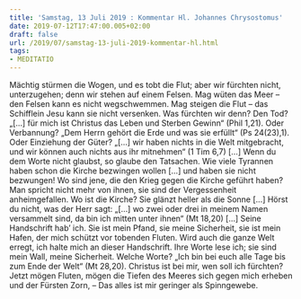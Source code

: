 ```yaml
---
title: 'Samstag, 13 Juli 2019 : Kommentar Hl. Johannes Chrysostomus'
date: 2019-07-12T17:47:00.005+02:00
draft: false
url: /2019/07/samstag-13-juli-2019-kommentar-hl.html
tags: 
- MEDITATIO
---
```


Mächtig stürmen die Wogen, und es tobt die Flut; aber wir fürchten nicht, unterzugehen; denn wir stehen auf einem Felsen. Mag wüten das Meer – den Felsen kann es nicht wegschwemmen. Mag steigen die Flut – das Schifflein Jesu kann sie nicht versenken. Was fürchten wir denn? Den Tod? „\[…\] für mich ist Christus das Leben und Sterben Gewinn“ (Phil 1,21). Oder Verbannung? „Dem Herrn gehört die Erde und was sie erfüllt“ (Ps 24(23),1). Oder Einziehung der Güter? „\[…\] wir haben nichts in die Welt mitgebracht, und wir können auch nichts aus ihr mitnehmen“ (1 Tim 6,7) \[…\] Wenn du dem Worte nicht glaubst, so glaube den Tatsachen. Wie viele Tyrannen haben schon die Kirche bezwingen wollen \[…\] und haben sie nicht bezwungen! Wo sind jene, die den Krieg gegen die Kirche geführt haben? Man spricht nicht mehr von ihnen, sie sind der Vergessenheit anheimgefallen. Wo ist die Kirche? Sie glänzt heller als die Sonne \[…\] Hörst du nicht, was der Herr sagt: „\[…\] wo zwei oder drei in meinem Namen versammelt sind, da bin ich mitten unter ihnen“ (Mt 18,20) \[…\] Seine Handschrift hab’ ich. Sie ist mein Pfand, sie meine Sicherheit, sie ist mein Hafen, der mich schützt vor tobenden Fluten. Wird auch die ganze Welt erregt, ich halte mich an dieser Handschrift. Ihre Worte lese ich; sie sind mein Wall, meine Sicherheit. Welche Worte? „Ich bin bei euch alle Tage bis zum Ende der Welt“ (Mt 28,20). Christus ist bei mir, wen soll ich fürchten? Jetzt mögen Fluten, mögen die Tiefen des Meeres sich gegen mich erheben und der Fürsten Zorn, – Das alles ist mir geringer als Spinngewebe.